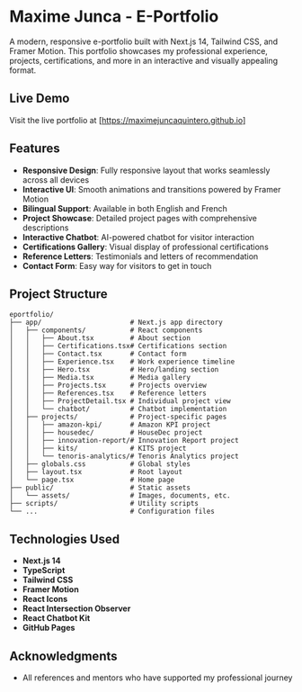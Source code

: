 # Maxime Junca - E-Portfolio

A modern, responsive e-portfolio built with Next.js 14, Tailwind CSS, and Framer Motion. This portfolio showcases my professional experience, projects, certifications, and more in an interactive and visually appealing format.

## Live Demo

Visit the live portfolio at [https://maximejuncaquintero.github.io]

## Features

- **Responsive Design**: Fully responsive layout that works seamlessly across all devices
- **Interactive UI**: Smooth animations and transitions powered by Framer Motion
- **Bilingual Support**: Available in both English and French
- **Project Showcase**: Detailed project pages with comprehensive descriptions
- **Interactive Chatbot**: AI-powered chatbot for visitor interaction
- **Certifications Gallery**: Visual display of professional certifications
- **Reference Letters**: Testimonials and letters of recommendation
- **Contact Form**: Easy way for visitors to get in touch

## Project Structure

```
eportfolio/
├── app/                      # Next.js app directory
│   ├── components/           # React components
│   │   ├── About.tsx         # About section
│   │   ├── Certifications.tsx# Certifications section
│   │   ├── Contact.tsx       # Contact form
│   │   ├── Experience.tsx    # Work experience timeline
│   │   ├── Hero.tsx          # Hero/landing section
│   │   ├── Media.tsx         # Media gallery
│   │   ├── Projects.tsx      # Projects overview
│   │   ├── References.tsx    # Reference letters
│   │   ├── ProjectDetail.tsx # Individual project view
│   │   └── chatbot/          # Chatbot implementation
│   ├── projects/             # Project-specific pages
│   │   ├── amazon-kpi/       # Amazon KPI project
│   │   ├── housedec/         # HouseDec project
│   │   ├── innovation-report/# Innovation Report project
│   │   ├── kits/             # KITS project
│   │   └── tenoris-analytics/# Tenoris Analytics project
│   ├── globals.css           # Global styles
│   ├── layout.tsx            # Root layout
│   └── page.tsx              # Home page
├── public/                   # Static assets
│   └── assets/               # Images, documents, etc.
├── scripts/                  # Utility scripts
└── ...                       # Configuration files
```

## Technologies Used

- **Next.js 14**
- **TypeScript**
- **Tailwind CSS**
- **Framer Motion**
- **React Icons**
- **React Intersection Observer**
- **React Chatbot Kit**
- **GitHub Pages**

## Acknowledgments

- All references and mentors who have supported my professional journey

